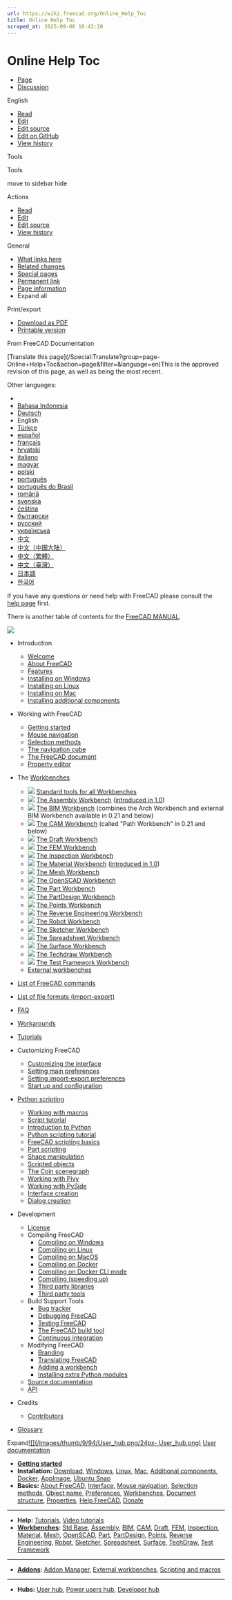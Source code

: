 ```yaml
---
url: https://wiki.freecad.org/Online_Help_Toc
title: Online Help Toc
scraped_at: 2025-09-08 16:43:20
---
```


# Online Help Toc

  * [Page](/Online_Help_Toc "View the content page \[ctrl-option-c\]")
  * [Discussion](/Talk:Online_Help_Toc "Discussion about the content page \[ctrl-option-t\]")

English

  * [Read](/Online_Help_Toc)
  * [Edit](/index.php?title=Online_Help_Toc&veaction=edit "Edit this page \[ctrl-option-v\]")
  * [Edit source](/index.php?title=Online_Help_Toc&action=edit "Edit the source code of this page \[ctrl-option-e\]")
  * [Edit on GitHub](https://github.com/Reqrefusion/FreeCAD-Documentation-Project/blob/main/wiki/Online_Help_Toc.wikitext "Edit this page on GitHub")
  * [View history](/index.php?title=Online_Help_Toc&action=history "Past revisions of this page \[ctrl-option-h\]")

Tools

Tools

move to sidebar hide

Actions

  * [Read](/Online_Help_Toc)
  * [Edit](/index.php?title=Online_Help_Toc&veaction=edit "Edit this page \[ctrl-option-v\]")
  * [Edit source](/index.php?title=Online_Help_Toc&action=edit "Edit the source code of this page \[ctrl-option-e\]")
  * [View history](/index.php?title=Online_Help_Toc&action=history)

General

  * [What links here](/Special:WhatLinksHere/Online_Help_Toc "A list of all wiki pages that link here \[ctrl-option-j\]")
  * [Related changes](/Special:RecentChangesLinked/Online_Help_Toc "Recent changes in pages linked from this page \[ctrl-option-k\]")
  * [Special pages](/Special:SpecialPages "A list of all special pages \[ctrl-option-q\]")
  * [Permanent link](https://wiki.freecad.org/index.php?title=Online_Help_Toc&oldid=1602943 "Permanent link to this revision of this page")
  * [Page information](/index.php?title=Online_Help_Toc&action=info "More information about this page")
  * Expand all

Print/export

  * [Download as PDF](/index.php?title=Special:DownloadAsPdf&page=Online_Help_Toc&action=show-download-screen)
  * [Printable version](javascript:print\(\); "Printable version of this page \[ctrl-option-p\]")

From FreeCAD Documentation

[Translate this page](/Special:Translate?group=page-
Online+Help+Toc&action=page&filter=&language=en)This is the approved revision
of this page, as well as being the most recent.

Other languages:

  * [](/index.php?title=Special:Translate&group=page-Online+Help+Toc&language=&task=view "Start translation for this language")
  * [Bahasa Indonesia](/Online_Help_Toc/id "Online Help - Daftar isi \(6% translated\)")
  * [Deutsch](/Online_Help_Toc/de "Inhaltsverzeichnis der Online-Hilfe \(100% translated\)")
  * English
  * [Türkçe](/Online_Help_Toc/tr "Çevrimiçi Yardım - içindekiler tablosu \(6% translated\)")
  * [español](/Online_Help_Toc/es "Ayuda en línea - Índice de contenidos \(82% translated\)")
  * [français](/Online_Help_Toc/fr "Aide en ligne - table des matières \(100% translated\)")
  * [hrvatski](/Online_Help_Toc/hr "Online Pomoć - Sadržaj \(82% translated\)")
  * [italiano](/Online_Help_Toc/it "Sommario della Guida in linea \(100% translated\)")
  * [magyar](/Online_Help_Toc/hu "Online Help Toc \(6% translated\)")
  * [polski](/Online_Help_Toc/pl "Spis treści pomocy online \(100% translated\)")
  * [português](/Online_Help_Toc/pt "Índice de Ajuda On-line \(76% translated\)")
  * [português do Brasil](/Online_Help_Toc/pt-br "Índice 'On-line' de Ajuda \(94% translated\)")
  * [română](/Online_Help_Toc/ro "Help Online: Cuprins \(18% translated\)")
  * [svenska](/Online_Help_Toc/sv "Online Help Toc \(6% translated\)")
  * [čeština](/Online_Help_Toc/cs "Obsah \(6% translated\)")
  * [български](/Online_Help_Toc/bg "Онлайн Помощ - Съдържание \(6% translated\)")
  * [русский](/Online_Help_Toc/ru "Оглавление \(94% translated\)")
  * [українська](/Online_Help_Toc/uk "Інтернет Допомога \(12% translated\)")
  * [中文](/Online_Help_Toc/zh "在线帮助目录 \(6% translated\)")
  * [中文（中国大陆）](/Online_Help_Toc/zh-cn "在线帮助目录 \(100% translated\)")
  * [中文（繁體）](/Online_Help_Toc/zh-hant "Online Help Toc/zh-hant \(0% translated\)")
  * [中文（臺灣）](/Online_Help_Toc/zh-tw "線上幫助 \(6% translated\)")
  * [日本語](/Online_Help_Toc/ja "オンラインヘルプ目次 \(94% translated\)")
  * [한국어](/Online_Help_Toc/ko "온라인 도움말 목차 \(94% translated\)")

If you have any questions or need help with FreeCAD please consult the [help
page](/Help "Help") first.

There is another table of contents for the [FreeCAD
MANUAL](/Manual:Introduction "Manual:Introduction").

[![](/images/7/76/Online_Help_Toc.svg)](/index.php?title=File:Online_Help_Toc.svg&filetimestamp=20240528001629&)

  * Introduction 
    * [Welcome](/Online_Help_Startpage "Online Help Startpage")
    * [About FreeCAD](/About_FreeCAD "About FreeCAD")
    * [Features](/Feature_list "Feature list")
    * [Installing on Windows](/Installing_on_Windows "Installing on Windows")
    * [Installing on Linux](/Installing_on_Linux "Installing on Linux")
    * [Installing on Mac](/Installing_on_Mac "Installing on Mac")
    * [Installing additional components](/Installing_additional_components "Installing additional components")

  * Working with FreeCAD 
    * [Getting started](/Getting_started "Getting started")
    * [Mouse navigation](/Mouse_navigation "Mouse navigation")
    * [Selection methods](/Selection_methods "Selection methods")
    * [The navigation cube](/Navigation_Cube "Navigation Cube")
    * [The FreeCAD document](/Document_structure "Document structure")
    * [Property editor](/Property_editor "Property editor")

  * The [Workbenches](/Workbenches "Workbenches")
    * [![](/images/0/06/Freecad.svg)](/index.php?title=File:Freecad.svg&filetimestamp=20240704193018&) [Standard tools for all Workbenches](/Std_Base "Std Base")
    * [![](/images/c/cd/Workbench_Assembly.svg)](/index.php?title=File:Workbench_Assembly.svg&filetimestamp=20240325203121&) [The Assembly Workbench](/Assembly_Workbench "Assembly Workbench") ([introduced in 1.0](/Release_notes_1.0 "Release notes 1.0"))
    * [![](/images/0/05/Workbench_BIM.svg)](/index.php?title=File:Workbench_BIM.svg&filetimestamp=20240524155736&) [The BIM Workbench](/BIM_Workbench "BIM Workbench") (combines the Arch Workbench and external BIM Workbench available in 0.21 and below)
    * [![](/images/9/95/Workbench_CAM.svg)](/index.php?title=File:Workbench_CAM.svg&filetimestamp=20240316105021&) [The CAM Workbench](/CAM_Workbench "CAM Workbench") (called "Path Workbench" in 0.21 and below)
    * [![](/images/9/91/Workbench_Draft.svg)](/index.php?title=File:Workbench_Draft.svg&filetimestamp=20200404172706&) [The Draft Workbench](/Draft_Workbench "Draft Workbench")
    * [![](/images/8/87/Workbench_FEM.svg)](/index.php?title=File:Workbench_FEM.svg&filetimestamp=20240405093343&) [The FEM Workbench](/FEM_Workbench "FEM Workbench")
    * [![](/images/f/f8/Workbench_Inspection.svg)](/index.php?title=File:Workbench_Inspection.svg&filetimestamp=20200404172947&) [The Inspection Workbench](/Inspection_Workbench "Inspection Workbench")
    * [![](/images/e/e2/Workbench_Material.svg)](/index.php?title=File:Workbench_Material.svg&filetimestamp=20240623140009&) [The Material Workbench](/Material_Workbench "Material Workbench") ([introduced in 1.0](/Release_notes_1.0 "Release notes 1.0"))
    * [![](/images/8/84/Workbench_Mesh.svg)](/index.php?title=File:Workbench_Mesh.svg&filetimestamp=20200404173024&) [The Mesh Workbench](/Mesh_Workbench "Mesh Workbench")
    * [![](/images/4/4e/Workbench_OpenSCAD.svg)](/index.php?title=File:Workbench_OpenSCAD.svg&filetimestamp=20200404173116&) [The OpenSCAD Workbench](/OpenSCAD_Workbench "OpenSCAD Workbench")
    * [![](/images/0/04/Workbench_Part.svg)](/index.php?title=File:Workbench_Part.svg&filetimestamp=20240712190040&) [The Part Workbench](/Part_Workbench "Part Workbench")
    * [![](/images/3/39/Workbench_PartDesign.svg)](/index.php?title=File:Workbench_PartDesign.svg&filetimestamp=20240405092932&) [The PartDesign Workbench](/PartDesign_Workbench "PartDesign Workbench")
    * [![](/images/6/6c/Workbench_Points.svg)](/index.php?title=File:Workbench_Points.svg&filetimestamp=20200404174800&) [The Points Workbench](/Points_Workbench "Points Workbench")
    * [![](/images/8/83/Workbench_Reverse_Engineering.svg)](/index.php?title=File:Workbench_Reverse_Engineering.svg&filetimestamp=20200404173756&) [The Reverse Engineering Workbench](/Reverse_Engineering_Workbench "Reverse Engineering Workbench")
    * [![](/images/e/e3/Workbench_Robot.svg)](/index.php?title=File:Workbench_Robot.svg&filetimestamp=20200404173908&) [The Robot Workbench](/Robot_Workbench "Robot Workbench")
    * [![](/images/9/91/Workbench_Sketcher.svg)](/index.php?title=File:Workbench_Sketcher.svg&filetimestamp=20231231194727&) [The Sketcher Workbench](/Sketcher_Workbench "Sketcher Workbench")
    * [![](/images/b/be/Workbench_Spreadsheet.svg)](/index.php?title=File:Workbench_Spreadsheet.svg&filetimestamp=20240527155805&) [The Spreadsheet Workbench](/Spreadsheet_Workbench "Spreadsheet Workbench")
    * [![](/images/b/bf/Workbench_Surface.svg)](/index.php?title=File:Workbench_Surface.svg&filetimestamp=20210130230011&) [The Surface Workbench](/Surface_Workbench "Surface Workbench")
    * [![](/images/b/b6/Workbench_TechDraw.svg)](/index.php?title=File:Workbench_TechDraw.svg&filetimestamp=20240713144548&) [The Techdraw Workbench](/TechDraw_Workbench "TechDraw Workbench")
    * [![](/images/b/bf/Workbench_Test.svg)](/index.php?title=File:Workbench_Test.svg&filetimestamp=20200404174253&) [The Test Framework Workbench](/Testing "Testing")
    * [External workbenches](/External_workbenches "External workbenches")

  * [List of FreeCAD commands](/List_of_Commands "List of Commands")

  * [List of file formats (import-export)](/Import_Export "Import Export")

  * [FAQ](/Frequently_asked_questions "Frequently asked questions")

  * [Workarounds](/Workarounds "Workarounds")

  * [Tutorials](/Tutorials "Tutorials")

  * Customizing FreeCAD 
    * [Customizing the interface](/Interface_Customization "Interface Customization")
    * [Setting main preferences](/Preferences_Editor "Preferences Editor")
    * [Setting import-export preferences](/Import_Export_Preferences "Import Export Preferences")
    * [Start up and configuration](/Start_up_and_Configuration "Start up and Configuration")

  * [Python scripting](/Scripting_and_macros "Scripting and macros")
    * [Working with macros](/Macros "Macros")
    * [Script tutorial](/Scripts "Scripts")
    * [Introduction to Python](/Introduction_to_Python "Introduction to Python")
    * [Python scripting tutorial](/Python_scripting_tutorial "Python scripting tutorial")
    * [FreeCAD scripting basics](/FreeCAD_Scripting_Basics "FreeCAD Scripting Basics")
    * [Part scripting](/Part_scripting "Part scripting")
    * [Shape manipulation](/Topological_data_scripting "Topological data scripting")
    * [Scripted objects](/Scripted_objects "Scripted objects")
    * [The Coin scenegraph](/Scenegraph "Scenegraph")
    * [Working with Pivy](/Pivy "Pivy")
    * [Working with PySide](/PySide "PySide")
    * [Interface creation](/Interface_creation "Interface creation")
    * [Dialog creation](/Dialog_creation "Dialog creation")

  * Development 
    * [License](/License "License")
    * Compiling FreeCAD 
      * [Compiling on Windows](/Compile_on_Windows "Compile on Windows")
      * [Compiling on Linux](/Compile_on_Linux "Compile on Linux")
      * [Compiling on MacOS](/Compile_on_MacOS "Compile on MacOS")
      * [Compiling on Docker](/Compile_on_Docker "Compile on Docker")
      * [Compiling on Docker CLI mode](/FreeCAD_Docker_CLI_mode "FreeCAD Docker CLI mode")
      * [Compiling (speeding up)](/Compiling_\(Speeding_up\) "Compiling \(Speeding up\)")
      * [Third party libraries](/Third_Party_Libraries "Third Party Libraries")
      * [Third party tools](/Third_Party_Tools "Third Party Tools")
    * Build Support Tools 
      * [Bug tracker](/Tracker "Tracker")
      * [Debugging FreeCAD](/Debugging "Debugging")
      * [Testing FreeCAD](/Testing "Testing")
      * [The FreeCAD build tool](/FreeCAD_Build_Tool "FreeCAD Build Tool")
      * [Continuous integration](/Continuous_Integration "Continuous Integration")
    * Modifying FreeCAD 
      * [Branding](/Branding "Branding")
      * [Translating FreeCAD](/Localisation "Localisation")
      * [Adding a workbench](/Workbench_creation "Workbench creation")
      * [Installing extra Python modules](/Extra_python_modules "Extra python modules")
    * [Source documentation](/Source_documentation "Source documentation")
    * [API](https://freecad.org/api)

  * Credits 
    * [Contributors](/Contributors "Contributors")

  * [Glossary](/Glossary "Glossary")

  

Expand[![](/images/thumb/9/94/User_hub.png/24px-
User_hub.png)](/index.php?title=File:User_hub.png&filetimestamp=20190221145008&)
[User documentation](/User_hub "User hub")

  * **[Getting started](/Getting_started "Getting started")**
  * **Installation:** [Download](/Download "Download"), [Windows](/Installing_on_Windows "Installing on Windows"), [Linux](/Installing_on_Linux "Installing on Linux"), [Mac](/Installing_on_Mac "Installing on Mac"), [Additional components](/Installing_additional_components "Installing additional components"), [Docker](/Compile_on_Docker "Compile on Docker"), [AppImage](/AppImage "AppImage"), [Ubuntu Snap](/Ubuntu_Snap "Ubuntu Snap")
  * **Basics:** [About FreeCAD](/About_FreeCAD "About FreeCAD"), [Interface](/Interface "Interface"), [Mouse navigation](/Mouse_navigation "Mouse navigation"), [Selection methods](/Selection_methods "Selection methods"), [Object name](/Object_name "Object name"), [Preferences](/Preferences_Editor "Preferences Editor"), [Workbenches](/Workbenches "Workbenches"), [Document structure](/Document_structure "Document structure"), [Properties](/Property "Property"), [Help FreeCAD](/Help_FreeCAD "Help FreeCAD"), [Donate](/Donate "Donate")

* * *

  * **Help:** [Tutorials](/Tutorials "Tutorials"), [Video tutorials](/Video_tutorials "Video tutorials")
  * **[Workbenches](/Workbenches "Workbenches"):** [Std Base](/Std_Base "Std Base"), [Assembly](/Assembly_Workbench "Assembly Workbench"), [BIM](/BIM_Workbench "BIM Workbench"), [CAM](/CAM_Workbench "CAM Workbench"), [Draft](/Draft_Workbench "Draft Workbench"), [FEM](/FEM_Workbench "FEM Workbench"), [Inspection](/Inspection_Workbench "Inspection Workbench"), [Material](/Material_Workbench "Material Workbench"), [Mesh](/Mesh_Workbench "Mesh Workbench"), [OpenSCAD](/OpenSCAD_Workbench "OpenSCAD Workbench"), [Part](/Part_Workbench "Part Workbench"), [PartDesign](/PartDesign_Workbench "PartDesign Workbench"), [Points](/Points_Workbench "Points Workbench"), [Reverse Engineering](/Reverse_Engineering_Workbench "Reverse Engineering Workbench"), [Robot](/Robot_Workbench "Robot Workbench"), [Sketcher](/Sketcher_Workbench "Sketcher Workbench"), [Spreadsheet](/Spreadsheet_Workbench "Spreadsheet Workbench"), [Surface](/Surface_Workbench "Surface Workbench"), [TechDraw](/TechDraw_Workbench "TechDraw Workbench"), [Test Framework](/Testing "Testing")

* * *

  * **[Addons](/Addon "Addon"):** [Addon Manager](/Std_AddonMgr "Std AddonMgr"), [External workbenches](/External_workbenches "External workbenches"), [Scripting and macros](/Scripting_and_macros "Scripting and macros")

* * *

  * **Hubs:** [User hub](/User_hub "User hub"), [Power users hub](/Power_users_hub "Power users hub"), [Developer hub](/Developer_hub "Developer hub")

